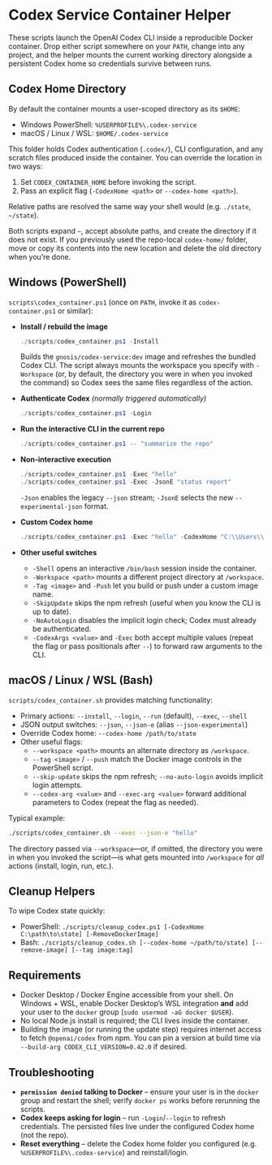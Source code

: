 # Codex Service Container Helper

These scripts launch the OpenAI Codex CLI inside a reproducible Docker container. Drop either script somewhere on your `PATH`, change into any project, and the helper mounts the current working directory alongside a persistent Codex home so credentials survive between runs.

## Codex Home Directory

By default the container mounts a user-scoped directory as its `$HOME`:

- Windows PowerShell: `%USERPROFILE%\.codex-service`
- macOS / Linux / WSL: `$HOME/.codex-service`

This folder holds Codex authentication (`.codex/`), CLI configuration, and any scratch files produced inside the container. You can override the location in two ways:

1. Set `CODEX_CONTAINER_HOME` before invoking the script.
2. Pass an explicit flag (`-CodexHome <path>` or `--codex-home <path>`).

Relative paths are resolved the same way your shell would (e.g. `./state`, `~/state`).

Both scripts expand `~`, accept absolute paths, and create the directory if it does not exist. If you previously used the repo-local `codex-home/` folder, move or copy its contents into the new location and delete the old directory when you’re done.

## Windows (PowerShell)

`scripts\codex_container.ps1` (once on `PATH`, invoke it as `codex-container.ps1` or similar):

- **Install / rebuild the image**
  ```powershell
  ./scripts/codex_container.ps1 -Install
  ```
  Builds the `gnosis/codex-service:dev` image and refreshes the bundled Codex CLI.
  The script always mounts the workspace you specify with `-Workspace` (or, by default, the directory you were in when you invoked the command) so Codex sees the same files regardless of the action.

- **Authenticate Codex** *(normally triggered automatically)*
  ```powershell
  ./scripts/codex_container.ps1 -Login
  ```

- **Run the interactive CLI in the current repo**
  ```powershell
  ./scripts/codex_container.ps1 -- "summarize the repo"
  ```

- **Non-interactive execution**
  ```powershell
  ./scripts/codex_container.ps1 -Exec "hello"
  ./scripts/codex_container.ps1 -Exec -JsonE "status report"
  ```
  `-Json` enables the legacy `--json` stream; `-JsonE` selects the new `--experimental-json` format.

- **Custom Codex home**
  ```powershell
  ./scripts/codex_container.ps1 -Exec "hello" -CodexHome "C:\\Users\\kordl\\.codex-service-test"
  ```

- **Other useful switches**
  - `-Shell` opens an interactive `/bin/bash` session inside the container.
  - `-Workspace <path>` mounts a different project directory at `/workspace`.
  - `-Tag <image>` and `-Push` let you build or push under a custom image name.
  - `-SkipUpdate` skips the npm refresh (useful when you know the CLI is up to date).
  - `-NoAutoLogin` disables the implicit login check; Codex must already be authenticated.
  - `-CodexArgs <value>` and `-Exec` both accept multiple values (repeat the flag or pass positionals after `--`) to forward raw arguments to the CLI.

## macOS / Linux / WSL (Bash)

`scripts/codex_container.sh` provides matching functionality:

- Primary actions: `--install`, `--login`, `--run` (default), `--exec`, `--shell`
- JSON output switches: `--json`, `--json-e` (alias `--json-experimental`)
- Override Codex home: `--codex-home /path/to/state`
- Other useful flags:
  - `--workspace <path>` mounts an alternate directory as `/workspace`.
  - `--tag <image>` / `--push` match the Docker image controls in the PowerShell script.
  - `--skip-update` skips the npm refresh; `--no-auto-login` avoids implicit login attempts.
  - `--codex-arg <value>` and `--exec-arg <value>` forward additional parameters to Codex (repeat the flag as needed).

Typical example:

```bash
./scripts/codex_container.sh --exec --json-e "hello"
```
The directory passed via `--workspace`—or, if omitted, the directory you were in when you invoked the script—is what gets mounted into `/workspace` for *all* actions (install, login, run, etc.).

## Cleanup Helpers

To wipe Codex state quickly:

- PowerShell: `./scripts/cleanup_codex.ps1 [-CodexHome C:\path\to\state] [-RemoveDockerImage]`
- Bash: `./scripts/cleanup_codex.sh [--codex-home ~/path/to/state] [--remove-image] [--tag image:tag]`

## Requirements

- Docker Desktop / Docker Engine accessible from your shell. On Windows + WSL, enable Docker Desktop’s WSL integration **and** add your user to the `docker` group (`sudo usermod -aG docker $USER`).
- No local Node.js install is required; the CLI lives inside the container.
- Building the image (or running the update step) requires internet access to fetch `@openai/codex` from npm. You can pin a version at build time via `--build-arg CODEX_CLI_VERSION=0.42.0` if desired.

## Troubleshooting

- **`permission denied` talking to Docker** – ensure your user is in the `docker` group and restart the shell; verify `docker ps` works before rerunning the scripts.
- **Codex keeps asking for login** – run `-Login`/`--login` to refresh credentials. The persisted files live under the configured Codex home (not the repo).
- **Reset everything** – delete the Codex home folder you configured (e.g. `%USERPROFILE%\.codex-service`) and reinstall/login.
